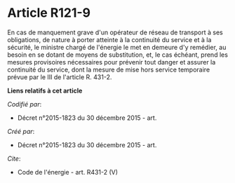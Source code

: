 # Article R121-9

En cas de manquement grave d'un opérateur de réseau de transport à ses obligations, de nature à porter atteinte à la
continuité du service et à la sécurité, le ministre chargé de l'énergie le met en demeure d'y remédier, au besoin en se
dotant de moyens de substitution, et, le cas échéant, prend les mesures provisoires nécessaires pour prévenir tout danger et
assurer la continuité du service, dont la mesure de mise hors service temporaire prévue par le III de l'article R. 431-2.

**Liens relatifs à cet article**

_Codifié par_:

  - Décret n°2015-1823 du 30 décembre 2015 - art.

_Créé par_:

  - Décret n°2015-1823 du 30 décembre 2015 - art.

_Cite_:

  - Code de l'énergie - art. R431-2 (V)
